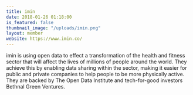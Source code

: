 ```yaml
---
title: imin
date: 2018-01-26 01:18:00 
is_featured: false
thumbnail_image: "/uploads/imin.png"
layout: member
website: https://www.imin.co/
---
```


imin is using open data to effect a transformation of the health and fitness sector that will affect the lives of millions of people around the world. They achieve this by enabling data sharing within the sector, making it easier for public and private companies to help people to be more physically active. They are backed by The Open Data Institute and tech-for-good investors Bethnal Green Ventures.